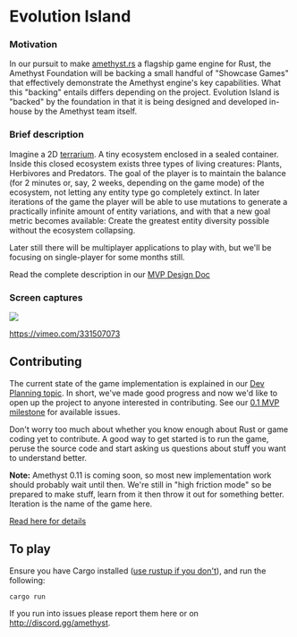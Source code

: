 # Evolution Island

### Motivation

In our pursuit to make [amethyst.rs](https://amethyst.rs) a flagship game engine for Rust, the Amethyst Foundation will be backing a small handful of "Showcase Games" that effectively demonstrate the Amethyst engine's key capabilities. What this "backing" entails differs depending on the project. Evolution Island is "backed" by the foundation in that it is being designed and developed in-house by the Amethyst team itself.

### Brief description

Imagine a 2D [terrarium](https://en.wikipedia.org/wiki/Terrarium). A tiny ecosystem enclosed in a sealed container. Inside this closed ecosystem exists three types of living creatures: Plants, Herbivores and Predators. The goal of the player is to maintain the balance (for 2 minutes or, say, 2 weeks, depending on the game mode) of the ecosystem, not letting any entity type go completely extinct. In later iterations of the game the player will be able to use mutations to generate a practically infinite amount of entity variations, and with that a new goal metric becomes available: Create the greatest entity diversity possible without the ecosystem collapsing.

Later still there will be multiplayer applications to play with, but we'll be focusing on single-player for some months still.

Read the complete description in our [MVP Design Doc](https://community.amethyst-engine.org/t/demo-game-evolution-island-mvp/487)

### Screen captures

![](https://community.amethyst.rs/uploads/default/original/1X/51b1b68b786dd211703b74f1be4fbe044f105b26.png)

https://vimeo.com/331507073

## Contributing

The current state of the game implementation is explained in our [Dev Planning topic](https://community.amethyst.rs/t/demo-game-evolution-island-initial-prototype-dev-planning/537). In short, we've made good progress and now we'd like to open up the project to anyone interested in contributing. See our [0.1 MVP milestone](https://github.com/amethyst/evolution-island/milestone/1) for available issues.

Don't worry too much about whether you know enough about Rust or game coding yet to contribute. A good way to get started is to run the game, peruse the source code and start asking us questions about stuff you want to understand better.

**Note:** Amethyst 0.11 is coming soon, so most new implementation work should probably wait until then. We're still in "high friction mode" so be prepared to make stuff, learn from it then throw it out for something better. Iteration is the name of the game here.


[Read here for details](https://community.amethyst-engine.org/t/demo-game-evolution-island-mvp/487)

## To play
Ensure you have Cargo installed ([use rustup if you don't](https://rustup.rs/)), and run the following:
```
cargo run
```

If you run into issues please report them here or on http://discord.gg/amethyst.
